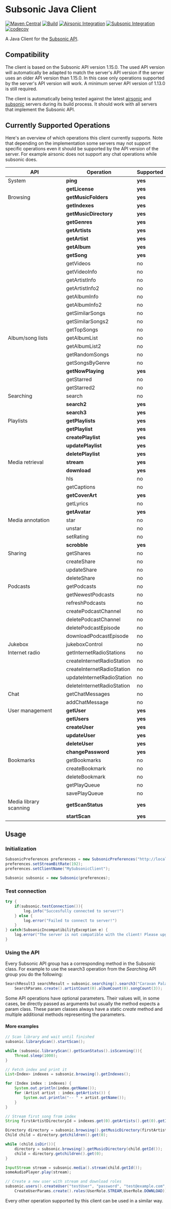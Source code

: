 # Subsonic Java Client
[![Maven Central](https://maven-badges.herokuapp.com/maven-central/net.beardbot/subsonic-client/badge.svg)](https://search.maven.org/artifact/net.beardbot/subsonic-client) [![Build](https://github.com/calne-ca/subsonic-java-client/workflows/Build/badge.svg)](https://github.com/calne-ca/subsonic-java-client/actions?query=workflow%3ABuild) [![Airsonic Integration](https://github.com/calne-ca/subsonic-java-client/workflows/Airsonic%20Integration/badge.svg)](https://github.com/calne-ca/subsonic-java-client/actions?query=workflow%3A%22Airsonic+Integration%22) [![Subsonic Integration](https://github.com/calne-ca/subsonic-java-client/workflows/Subsonic%20Integration/badge.svg)](https://github.com/calne-ca/subsonic-java-client/actions?query=workflow%3A%22Subsonic+Integration%22) [![codecov](https://codecov.io/gh/calne-ca/subsonic-java-client/branch/master/graph/badge.svg?token=7TSQV4HGAF)](https://codecov.io/gh/calne-ca/subsonic-java-client)

A Java Client for the [Subsonic API](http://www.subsonic.org/pages/api.jsp).

## Compatibility
The client is based on the Subsonic API version 1.15.0.
The used API version will automatically be adapted to match the server's API version if the server uses an older API version than 1.15.0.
In this case only operations supported by the server's API version will work.
A minimum server API version of 1.13.0 is still required.

The client is automatically being tested against the latest [airsonic](https://airsonic.github.io/) and [subsonic](http://www.subsonic.org/) servers during its build process.
It should work with all servers that implement the Subsonic API.

## Currently Supported Operations
Here's an overview of which operations this client currently supports.
Note that depending on the implementation some servers may not support specific operations even it should be supported by the API version of the server.
For example airsonic does not support any chat operations while subsonic does.

|API                    |Operation                  |Supported|
|-----------------------|---------------------------|---------|
|System                 |**ping**                   |**yes**  |
|                       |**getLicense**             |**yes**  |
|Browsing               |**getMusicFolders**        |**yes**  |
|                       |**getIndexes**             |**yes**  |
|                       |**getMusicDirectory**      |**yes**  |
|                       |**getGenres**              |**yes**  |
|                       |**getArtists**             |**yes**  |
|                       |**getArtist**              |**yes**  |
|                       |**getAlbum**               |**yes**  |
|                       |**getSong**                |**yes**  |
|                       |getVideos                  |no       |
|                       |getVideoInfo               |no       |
|                       |getArtistInfo              |no       |
|                       |getArtistInfo2             |no       |
|                       |getAlbumInfo               |no       |
|                       |getAlbumInfo2              |no       |
|                       |getSimilarSongs            |no       |
|                       |getSimilarSongs2           |no       |
|                       |getTopSongs                |no       |
|Album/song lists       |getAlbumList               |no       |
|                       |getAlbumList2              |no       |
|                       |getRandomSongs             |no       |
|                       |getSongsByGenre            |no       |
|                       |**getNowPlaying**          |**yes**  |
|                       |getStarred                 |no       |
|                       |getStarred2                |no       |
|Searching              |search                     |no       |
|                       |**search2**                |**yes**  |
|                       |**search3**                |**yes**  |
|Playlists              |**getPlaylists**           |**yes**  |
|                       |**getPlaylist**            |**yes**  |
|                       |**createPlaylist**         |**yes**  |
|                       |**updatePlaylist**         |**yes**  |
|                       |**deletePlaylist**         |**yes**  |
|Media retrieval        |**stream**                 |**yes**  |
|                       |**download**               |**yes**  |
|                       |hls                        |no       |
|                       |getCaptions                |no       |
|                       |**getCoverArt**            |**yes**  |
|                       |getLyrics                  |no       |
|                       |**getAvatar**              |**yes**  |
|Media annotation       |star                       |no       |
|                       |unstar                     |no       |
|                       |setRating                  |no       |
|                       |**scrobble**               |**yes**  |
|Sharing                |getShares                  |no       |
|                       |createShare                |no       |
|                       |updateShare                |no       |
|                       |deleteShare                |no       |
|Podcasts               |getPodcasts                |no       |
|                       |getNewestPodcasts          |no       |
|                       |refreshPodcasts            |no       |
|                       |createPodcastChannel       |no       |
|                       |deletePodcastChannel       |no       |
|                       |deletePodcastEpisode       |no       |
|                       |downloadPodcastEpisode     |no       |
|Jukebox                |jukeboxControl             |no       |
|Internet radio         |getInternetRadioStations   |no       |
|                       |createInternetRadioStation |no       |
|                       |createInternetRadioStation |no       |
|                       |updateInternetRadioStation |no       |
|                       |deleteInternetRadioStation |no       |
|Chat                   |getChatMessages            |no       |
|                       |addChatMessage             |no       |
|User management        |**getUser**                |**yes**  |
|                       |**getUsers**               |**yes**  |
|                       |**createUser**             |**yes**  |
|                       |**updateUser**             |**yes**  |
|                       |**deleteUser**             |**yes**  |
|                       |**changePassword**         |**yes**  |
|Bookmarks              |getBookmarks               |no       |
|                       |createBookmark             |no       |
|                       |deleteBookmark             |no       |
|                       |getPlayQueue               |no       |
|                       |savePlayQueue              |no       |
|Media library scanning |**getScanStatus**          |**yes**  |
|                       |**startScan**              |**yes**  |

## Usage
### Initialization
```java
SubsonicPreferences preferences = new SubsonicPreferences("http://localhost:13013/airsonic", "username", "password");
preferences.setStreamBitRate(192);
preferences.setClientName("MySubsonicClient");

Subsonic subsonic = new Subsonic(preferences);
```

### Test connection
```java
try {
    if(subsonic.testConnection()){
        log.info("Succesfully connected to server!")
    } else {
        log.error("Failed to connect to server!")
    }   
} catch(SubsonicIncompatibilityException e) {
    log.error("The server is not compatible with the client! Please upgrade you server!")
}
```

### Using the API
Every Subsonic API group has a corresponding method in the Subsonic class.
For example to use the search3 operation from the *Searching* API group you do the following:

```java
SearchResult3 searchResult = subsonic.searching().search3("Caravan Palace",
    SearchParams.create().artistCount(0).albumCount(0).songCount(3));
```

Some API operations have optional parameters.
Their values will, in some cases, be directly passed as arguments but usually the method expects a param class.
These param classes always have a static *create* method and multiple additional methods representing the parameters.

#### More examples
```java
// Scan library and wait until finished
subsonic.libraryScan().startScan();

while (subsonic.libraryScan().getScanStatus().isScanning()){
    Thread.sleep(1000);
}
```

```java
// Fetch index and print it
List<Index> indexes = subsonic.browsing().getIndexes();

for (Index index : indexes) {
    System.out.println(index.getName());
    for (Artist artist : index.getArtists()) {
        System.out.println("-- " + artist.getName());
    }
}
```

```java
// Stream first song from index
String firstArtistDirectoryId = indexes.get(0).getArtists().get(0).getId();

Directory directory = subsonic.browsing().getMusicDirectory(firstArtistDirectoryId);
Child child = directory.getchildren().get(0);

while (child.isDir()){
    directory = subsonic.browsing().getMusicDirectory(child.getId());
    child = directory.getchildren().get(0);
}

InputStream stream = subsonic.media().stream(child.getId());
someAudioPlayer.play(stream);
```

```java
// Create a new user with stream and download roles
subsonic.users().createUser("testUser", "password", "test@example.com", 
    CreateUserParams.create().roles(UserRole.STREAM,UserRole.DOWNLOAD));
```
Every other operation supported by this client can be used in a similar way.
